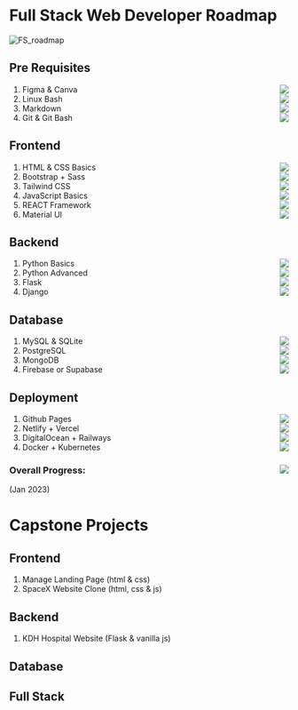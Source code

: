 # Full Stack Web Developer Roadmap
![FS_roadmap](https://user-images.githubusercontent.com/84141920/211140799-fffc7f64-a183-46de-a3a8-7f2356993be9.png)

## Pre Requisites
1. Figma & Canva <img align="right" src="https://progress-bar.dev/15"/>
2. Linux Bash <img align="right" src="https://progress-bar.dev/35"/>
3. Markdown <img align="right" src="https://progress-bar.dev/85"/>
4. Git & Git Bash <img align="right" src="https://progress-bar.dev/60"/>

## Frontend
1. HTML & CSS Basics <img align="right" src="https://progress-bar.dev/100">
2. Bootstrap + Sass <img align="right" src="https://progress-bar.dev/70">
3. Tailwind CSS <img align="right" src="https://progress-bar.dev/0">
4. JavaScript Basics <img align="right" src="https://progress-bar.dev/65">
5. REACT Framework <img align="right" src="https://progress-bar.dev/0">
6. Material UI <img align="right" src="https://progress-bar.dev/0">

## Backend 
1. Python Basics <img align="right" src="https://progress-bar.dev/90">
2. Python Advanced <img align="right" src="https://progress-bar.dev/15">
3. Flask <img align="right" src="https://progress-bar.dev/85">
4. Django <img align="right" src="https://progress-bar.dev/25">

## Database
1. MySQL & SQLite <img align="right" src="https://progress-bar.dev/90">
2. PostgreSQL <img align="right" src="https://progress-bar.dev/25"> 
2. MongoDB <img align="right" src="https://progress-bar.dev/10">
3. Firebase or Supabase <img align="right" src="https://progress-bar.dev/0">

## Deployment 
1. Github Pages <img align="right" src="https://progress-bar.dev/75">
2. Netlify + Vercel <img align="right" src="https://progress-bar.dev/100"/>
3. DigitalOcean + Railways <img align="right" src="https://progress-bar.dev/0">
4. Docker + Kubernetes <img align="right" src="https://progress-bar.dev/10">

### Overall Progress: <img align="right" src="https://progress-bar.dev/35"/>
(Jan 2023)

# Capstone Projects
## Frontend
1. Manage Landing Page (html & css)
2. SpaceX Website Clone (html, css & js)

## Backend
1. KDH Hospital Website (Flask & vanilla js)

## Database

## Full Stack
